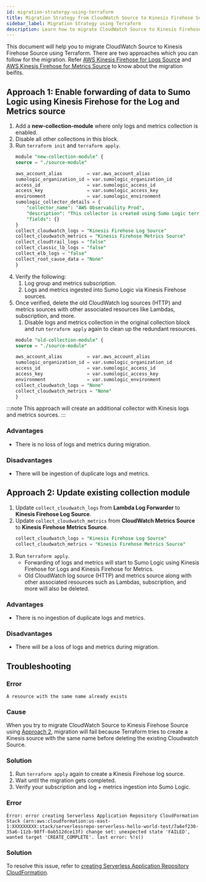 ```yaml
---
id: migration-stratergy-using-terraform
title: Migration Strategy from CloudWatch Source to Kinesis Firehose Source using Terraform
sidebar_label: Migration Strategy using Terraform
description: Learn how to migrate CloudWatch Source to Kinesis Firehose Source using Terraform.
---
```


This document will help you to migrate CloudWatch Source to Kinesis Firehose Source using Terraform. There are two approaches which you can follow for the migration. Refer [AWS Kinesis Firehose for Logs Source](/docs/send-data/hosted-collectors/amazon-aws/aws-kinesis-firehose-logs-source/) and [AWS Kinesis Firehose for Metrics Source](/docs/send-data/hosted-collectors/amazon-aws/aws-kinesis-firehose-metrics-source/#kinesis-firehose-source-or-cloudwatch-source) to know about the migration beifits.

## Approach 1: Enable forwarding of data to Sumo Logic using Kinesis Firehose for the Log and Metrics source

1. Add a **new-collection-module** where only logs and metrics collection is enabled. 
1. Disable all other collections in this block. 
1. Run `terraform init` and `terraform apply`.
    ```sql
    module "new-collection-module" {
    source = "./source-module"

    aws_account_alias         = var.aws_account_alias
    sumologic_organization_id = var.sumologic_organization_id
    access_id                 = var.sumologic_access_id
    access_key                = var.sumologic_access_key
    environment               = var.sumologic_environment  
    sumologic_collector_details = {
        "collector_name": "AWS Observability Prod",
        "description": "This collector is created using Sumo Logic terraform AWS Observability module.",
        "fields": {}
    }
    collect_cloudwatch_logs = "Kinesis Firehose Log Source"
    collect_cloudwatch_metrics = "Kinesis Firehose Metrics Source"
    collect_cloudtrail_logs = "false"
    collect_classic_lb_logs = "false"
    collect_elb_logs = "false"
    collect_root_cause_data = "None"
    }
    ```
1. Verify the following:
    1. Log group and metrics subscription. 
    1. Logs and metrics ingested into Sumo Logic via Kinesis Firehose sources.
1. Once verified, delete the old CloudWatch log sources (HTTP) and metrics sources with other associated resources like Lambdas, subscription, and more.
    1. Disable logs and metrics collection in the original collection block and run `terraform apply` again to clean up the redundant resources.
    ```sql
    module "old-collection-module" {
    source = "./source-module"

    aws_account_alias         = var.aws_account_alias
    sumologic_organization_id = var.sumologic_organization_id
    access_id                 = var.sumologic_access_id
    access_key                = var.sumologic_access_key
    environment               = var.sumologic_environment  
    collect_cloudwatch_logs = "None"
    collect_cloudwatch_metrics = "None"
    }
    ```

:::note
This approach will create an additional collector with Kinesis logs and metrics sources.
:::

### Advantages

- There is no loss of logs and metrics during migration.

### Disadvantages

- There will be ingestion of duplicate logs and metrics.

## Approach 2: Update existing collection module

1. Update `collect_cloudwatch_logs` from **Lambda Log Forwarder** to **Kinesis Firehose Log Source**.
1. Update `collect_cloudwatch_metrics` from **CloudWatch Metrics Source** to **Kinesis Firehose Metrics Source**.
    ```sql
    collect_cloudwatch_logs = "Kinesis Firehose Log Source"
    collect_cloudwatch_metrics = "Kinesis Firehose Metrics Source"
    ```
1. Run `terraform apply`.
    - Forwarding of logs and metrics will start to Sumo Logic using Kinesis Firehose for Logs and Kinesis Firehose for Metrics.
    - Old CloudWatch log source (HTTP) and metrics source along with other associated resources such as Lambdas, subscription, and more will also be deleted.

### Advantages

- There is no ingestion of duplicate logs and metrics.

### Disadvantages

- There will be a loss of logs and metrics during migration.

## Troubleshooting

### Error

`A resource with the same name already exists`

### Cause

When you try to migrate CloudWatch Source to Kinesis Firehose Source using [Approach 2](#approach-2-update-existing-collection-module), migration will fail because Terraform tries to create a Kinesis source with the same name before deleting the existing Cloudwatch Source. 

### Solution

1. Run `terraform apply` again to create a Kinesis Firehose log source. 
1. Wait until the migration gets completed.
1. Verify your subscription and log + metrics ingestion into Sumo Logic.

### Error

`Error: error creating Serverless Application Repository CloudFormation Stack (arn:aws:cloudformation:us-east-1:XXXXXXXXX:stack/serverlessrepo-serverless-hello-world-test/7a6ef230-35a6-11zb-98ff-0ab512dce13f) change set: unexpected state 'FAILED', wanted target 'CREATE_COMPLETE'. last error: %!s()`

### Solution

To resolve this issue, refer to [creating Serverless Application Repository CloudFormation](/docs/observability/aws/deploy-use-aws-observability/deploy-with-terraform/#troubleshooting).